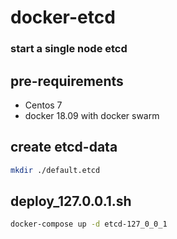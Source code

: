 # docker-etcd

### start a single node etcd

## pre-requirements

- Centos 7
- docker 18.09 with docker swarm

## create etcd-data

```bash
mkdir ./default.etcd
```

## deploy_127.0.0.1.sh

```bash
docker-compose up -d etcd-127_0_0_1
```
